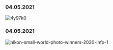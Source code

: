 ### 04.05.2021
![4y97k0](https://user-images.githubusercontent.com/83636448/117050070-3b8dcf80-ad15-11eb-92cc-7b700e00308d.jpg)

### 04.05.2021
![nikon-small-world-photo-winners-2020-info-1](https://user-images.githubusercontent.com/83636448/117050569-c79ff700-ad15-11eb-87a3-e5aa78ea6714.jpg)





